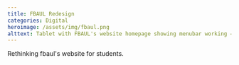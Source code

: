 ```yaml
---
title: FBAUL Redesign
categories: Digital
heroimage: /assets/img/fbaul.png
alttext: Tablet with FBAUL's website homepage showing menubar working — Rethinking fbaul's website for students — UX/UI case study
---
```


Rethinking fbaul's website for students.